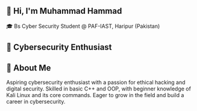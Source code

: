 ## 👋 Hi, I'm Muhammad Hammad
🎓 Bs Cyber Security Student @ PAF-IAST, Haripur (Pakistan)
## 🔐 Cybersecurity Enthusiast 
## 🧠 About Me
Aspiring cybersecurity enthusiast with a passion for ethical hacking and digital security. Skilled in basic C++ and OOP, with beginner knowledge of Kali Linux and its core commands. Eager to grow in the field and build a career in cybersecurity.



<!--
**MuhammadHammad034054/MuhammadHammad034054** is a ✨ _special_ ✨ repository because its `README.md` (this file) appears on your GitHub profile.

Here are some ideas to get you started:

- 🔭 I’m currently working on ...
- 🌱 I’m currently learning ...
- 👯 I’m looking to collaborate on ...
- 🤔 I’m looking for help with ...
- 💬 Ask me about ...
- 📫 How to reach me: ...
- 😄 Pronouns: ...
- ⚡ Fun fact: ...
-->
